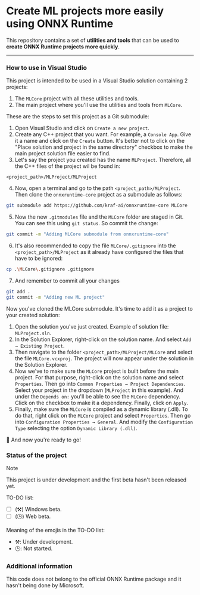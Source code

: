 # Create ML projects more easily using ONNX Runtime
This repository contains a set of **utilities and tools** that can be used to **create ONNX Runtime projects more quickly**.

<hr/>

### How to use in Visual Studio

This project is intended to be used in a Visual Studio solution containing 2 projects:
1. The `MLCore` project with all these utilities and tools.
2. The main project where you'll use the utilities and tools from `MLCore`.

These are the steps to set this project as a Git submodule:
1. Open Visual Studio and click on `Create a new project`.
2. Create any C++ project that you want. For example, a `Console App`. Give it a name and click on the `Create` button. It's better not to click on the "Place solution and project in the same directory" checkbox to make the main project solution file easier to find.
3. Let's say the project you created has the name `MLProject`. Therefore, all the C++ files of the project wil be found in:
```
<project_path>/MLProject/MLProject
```
4. Now, open a terminal and go to the path `<project_path>/MLProject`. Then clone the `onnxruntime-core` project as a submodule as follows:
```sh
git submodule add https://github.com/kraf-ai/onnxruntime-core MLCore
```
5. Now the new `.gitmodules` file and the `MLCore` folder are staged in Git. You can see this using `git status`. So commit the change:
```sh
git commit -m "Adding MLCore submodule from onnxruntime-core"
```
6. It's also recommended to copy the file `MLCore/.gitignore` into the `<project_path>/MLProject` as it already have configured the files that have to be ignored:
```sh
cp .\MLCore\.gitignore .gitignore
```
7. And remember to commit all your changes
```sh
git add .
git commit -m "Adding new ML project"
```

Now you've cloned the MLCore submodule. It's time to add it as a project to your created solution:
1. Open the solution you've just created. Example of solution file: `MLProject.sln`.
2. In the Solution Explorer, right-click on the solution name. And select `Add → Existing Project`.
3. Then navigate to the folder `<project_path>/MLProject/MLCore` and select the file `MLCore.vcxproj`. The project will now appear under the solution in the Solution Explorer.
4. Now we've to make sure the `MLCore` project is built before the main project. For that purpose, right-click on the solution name and select `Properties`. Then go into `Common Properties → Project Dependencies`. Select your project in the dropdown (`MLProject` in this example). And under the `Depends on:` you'll be able to see the `MLCore` dependency. Click on the checkbox to make it a dependency. Finally, click on `Apply`.
5. Finally, make sure the `MLCore` is compiled as a dynamic library (.dll). To do that, right click on the `MLCore` project and select `Properties`. Then go into `Configuration Properties → General`. And modify the `Configuration Type` selecting the option `Dynamic Library (.dll)`.

🎉 And now you're ready to go! 

### Status of the project

> [!NOTE]
> This project is under development and the first beta hasn't been released yet.

TO-DO list:
- [ ] \(⚒️) Windows beta.
- [ ] \(🕒) Web beta.

Meaning of the emojis in the TO-DO list:
- ⚒️: Under development.
- 🕒: Not started.

### Additional information
This code does not belong to the official ONNX Runtime package and it hasn't being done by Microsoft.
